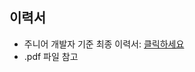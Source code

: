 ## 이력서
* 주니어 개발자 기준 최종 이력서: [클릭하세요](https://github.com/ruby-kim/ruby-kim/tree/61542062b75ab84b73f1653b470f2440031a43fd/resume)
* .pdf 파일 참고
